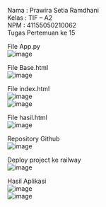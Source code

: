 Nama : Prawira Setia Ramdhani <br>
Kelas : TIF – A2 <br>
NPM : 41155050210062 <br>
Tugas Pertemuan ke 15 <br>

File App.py <br>
![image](https://github.com/user-attachments/assets/17636c65-297a-4954-bbf4-759b044becca) <br>

File Base.html <br>
![image](https://github.com/user-attachments/assets/7cb51b09-9f0f-43dc-951a-89cbdd7717e9) <br>

File index.html <br>
![image](https://github.com/user-attachments/assets/9434243d-3f15-4f0b-963c-128f4fa63594) <br>
![image](https://github.com/user-attachments/assets/897e6a8d-66d3-491f-b192-2b95967877be) <br>

File hasil.html <br>
![image](https://github.com/user-attachments/assets/6ec9fb6e-e218-4b3f-9d96-7e6e504ab0ce) <br>

Repository Github <br>
![image](https://github.com/user-attachments/assets/396547b1-f4e4-437f-bae5-335b85cc09a5) <br>

Deploy project ke railway <br>
![image](https://github.com/user-attachments/assets/67fa03a2-902c-4664-bdf1-9a57602c2a93) <br>

Hasil Aplikasi <br>
![image](https://github.com/user-attachments/assets/39390131-4336-4c0a-8396-11f592a7d8a7) <br>
![image](https://github.com/user-attachments/assets/5d44f894-2eb1-4628-8504-124bab6b79b4) <br>

 

 
